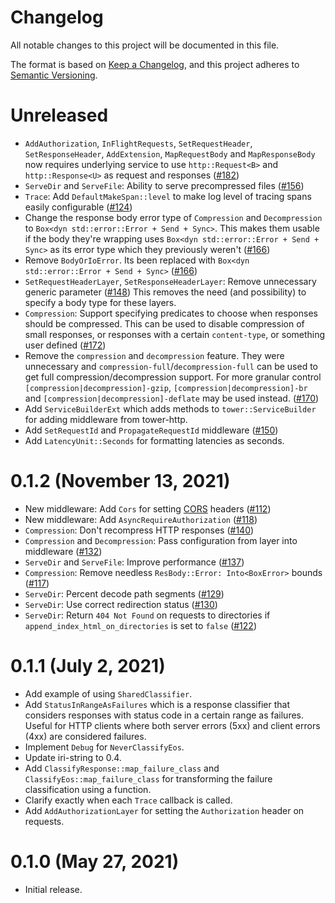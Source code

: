 # Changelog

All notable changes to this project will be documented in this file.

The format is based on [Keep a Changelog](https://keepachangelog.com/en/1.0.0/),
and this project adheres to [Semantic Versioning](https://semver.org/spec/v2.0.0.html).

# Unreleased

- `AddAuthorization`, `InFlightRequests`, `SetRequestHeader`, `SetResponseHeader`, `AddExtension`, `MapRequestBody` and `MapResponseBody`
   now requires underlying service to use `http::Request<B>` and `http::Response<U>` as request and responses ([#182])
- `ServeDir` and `ServeFile`: Ability to serve precompressed files ([#156])
- `Trace`: Add `DefaultMakeSpan::level` to make log level of tracing spans easily configurable ([#124])
- Change the response body error type of `Compression` and `Decompression` to
  `Box<dyn std::error::Error + Send + Sync>`. This makes them usable if the body
  they're wrapping uses `Box<dyn std::error::Error + Send + Sync>` as its error
  type which they previously weren't ([#166])
- Remove `BodyOrIoError`. Its been replaced with `Box<dyn std::error::Error +
  Send + Sync>` ([#166])
- `SetRequestHeaderLayer`, `SetResponseHeaderLayer`: Remove unnecessary generic parameter ([#148])
  This removes the need (and possibility) to specify a body type for these layers.
- `Compression`: Support specifying predicates to choose when responses should
  be compressed. This can be used to disable compression of small responses, or
  responses with a certain `content-type`, or something user defined ([#172])
- Remove the `compression` and `decompression` feature. They were unnecessary
  and `compression-full`/`decompression-full` can be used to get full
  compression/decompression support. For more granular control `[compression|decompression]-gzip`,
  `[compression|decompression]-br` and `[compression|decompression]-deflate` may
  be used instead. ([#170])
- Add `ServiceBuilderExt` which adds methods to `tower::ServiceBuilder` for
  adding middleware from tower-http.
- Add `SetRequestId` and `PropagateRequestId` middleware ([#150])
- Add `LatencyUnit::Seconds` for formatting latencies as seconds.

[#124]: https://github.com/tower-rs/tower-http/pull/124
[#148]: https://github.com/tower-rs/tower-http/pull/148
[#150]: https://github.com/tower-rs/tower-http/pull/150
[#156]: https://github.com/tower-rs/tower-http/pull/156
[#166]: https://github.com/tower-rs/tower-http/pull/166
[#170]: https://github.com/tower-rs/tower-http/pull/170
[#172]: https://github.com/tower-rs/tower-http/pull/172
[#182]: https://github.com/tower-rs/tower-http/pull/182

# 0.1.2 (November 13, 2021)

- New middleware: Add `Cors` for setting [CORS] headers ([#112])
- New middleware: Add `AsyncRequireAuthorization` ([#118])
- `Compression`: Don't recompress HTTP responses ([#140])
- `Compression` and `Decompression`: Pass configuration from layer into middleware ([#132])
- `ServeDir` and `ServeFile`: Improve performance ([#137])
- `Compression`: Remove needless `ResBody::Error: Into<BoxError>` bounds ([#117])
- `ServeDir`: Percent decode path segments ([#129])
- `ServeDir`: Use correct redirection status ([#130])
- `ServeDir`: Return `404 Not Found` on requests to directories if
  `append_index_html_on_directories` is set to `false` ([#122])

[#112]: https://github.com/tower-rs/tower-http/pull/112
[#118]: https://github.com/tower-rs/tower-http/pull/118
[#140]: https://github.com/tower-rs/tower-http/pull/140
[#132]: https://github.com/tower-rs/tower-http/pull/132
[#137]: https://github.com/tower-rs/tower-http/pull/137
[#117]: https://github.com/tower-rs/tower-http/pull/117
[#129]: https://github.com/tower-rs/tower-http/pull/129
[#130]: https://github.com/tower-rs/tower-http/pull/130
[#122]: https://github.com/tower-rs/tower-http/pull/122

# 0.1.1 (July 2, 2021)

- Add example of using `SharedClassifier`.
- Add `StatusInRangeAsFailures` which is a response classifier that considers
  responses with status code in a certain range as failures. Useful for HTTP
  clients where both server errors (5xx) and client errors (4xx) are considered
  failures.
- Implement `Debug` for `NeverClassifyEos`.
- Update iri-string to 0.4.
- Add `ClassifyResponse::map_failure_class` and `ClassifyEos::map_failure_class`
  for transforming the failure classification using a function.
- Clarify exactly when each `Trace` callback is called.
- Add `AddAuthorizationLayer` for setting the `Authorization` header on
  requests.

# 0.1.0 (May 27, 2021)

- Initial release.

[CORS]: https://developer.mozilla.org/en-US/docs/Web/HTTP/CORS
